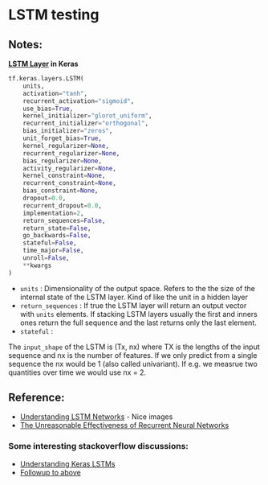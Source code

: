 # LSTM testing

## Notes:

**[LSTM Layer](https://keras.io/api/layers/recurrent_layers/lstm/) in Keras**

```python
tf.keras.layers.LSTM(
    units,
    activation="tanh",
    recurrent_activation="sigmoid",
    use_bias=True,
    kernel_initializer="glorot_uniform",
    recurrent_initializer="orthogonal",
    bias_initializer="zeros",
    unit_forget_bias=True,
    kernel_regularizer=None,
    recurrent_regularizer=None,
    bias_regularizer=None,
    activity_regularizer=None,
    kernel_constraint=None,
    recurrent_constraint=None,
    bias_constraint=None,
    dropout=0.0,
    recurrent_dropout=0.0,
    implementation=2,
    return_sequences=False,
    return_state=False,
    go_backwards=False,
    stateful=False,
    time_major=False,
    unroll=False,
    **kwargs
)
```

- `units` : Dimensionality of the output space. Refers to the the size of the internal state of the LSTM layer. Kind of like the unit in a hidden layer 
- `return_sequences` : If true the LSTM layer will return an output vector with `units` elements. If stacking LSTM layers usually the first and inners ones return the full sequence and the last returns only the last element.
- `stateful` : 

The `input_shape` of the LSTM is (Tx, nx) where TX is the lengths of the input sequence and nx is the number of features. If we only predict from a single sequence the nx would be 1 (also called univariant). If e.g. we measrue two quantities over time we would use nx = 2.

## Reference:

- [Understanding LSTM Networks](http://colah.github.io/posts/2015-08-Understanding-LSTMs/) - Nice images
- [The Unreasonable Effectiveness of Recurrent Neural Networks](http://karpathy.github.io/2015/05/21/rnn-effectiveness/)

### Some interesting stackoverflow discussions:

- [Understanding Keras LSTMs](https://stackoverflow.com/questions/38714959/understanding-keras-lstms/50235563#50235563)
- [Followup to above](https://stackoverflow.com/questions/53955093/doubts-regarding-understanding-keras-lstms)
